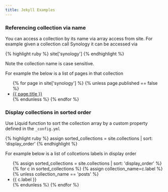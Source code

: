 ```yaml
---
title: Jekyll Examples
---
```


### Referencing collection via name

You can access a collection by its name via array access from site.  For example given a collection call Synology it can be accessed via

{% highlight ruby %}
site['synology']
{% endhighlight %}

Note the collection name is case sensitive.

For example the below is a list of pages in that collection

<ul>
{% for page in site['synology'] %}
{% unless page.published == false %}
    <li><a href="{{ site.url }}{{ page.url }}">{{ page.title }}</a></li>
{% endunless %}
{% endfor %}
</ul>

### Display collections in sorted order

Use Liquid function to sort the collection array by a custom property defined in the ``_config.yml``

{% highlight ruby %}
assign sorted_collections = site.collections | sort: 'display_order'
{% endhighlight %}

For example below is a list of collcetions labels in display order

<ul>
{% assign sorted_collections = site.collections | sort: 'display_order' %}
{% for c in sorted_collections %}
   {% assign collection_name=c.label %}
   {% unless collection_name == 'posts' %}
   <li>{{ c.label }}</li>
   {% endunless %}
{% endfor %}
</ul>